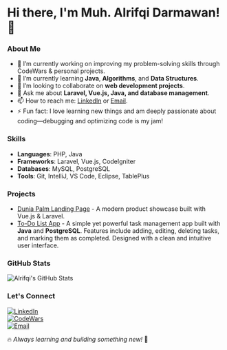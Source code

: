 # Hi there, I'm Muh. Alrifqi Darmawan! 👋

### About Me
- 🔭 I’m currently working on improving my problem-solving skills through CodeWars & personal projects.
- 🌱 I’m currently learning **Java**, **Algorithms**, and **Data Structures**.
- 👯 I’m looking to collaborate on **web development projects**.
- 💬 Ask me about **Laravel, Vue.js, Java, and database management**.
- 📫 How to reach me: [LinkedIn](https://www.linkedin.com/in/muhalrifqidar/) or [Email](mailto:your.email@example.com).
- ⚡ Fun fact: I love learning new things and am deeply passionate about coding—debugging and optimizing code is my jam!

### Skills
- **Languages**: PHP, Java  
- **Frameworks**: Laravel, Vue.js, CodeIgniter  
- **Databases**: MySQL, PostgreSQL  
- **Tools**: Git, IntelliJ, VS Code, Eclipse, TablePlus  

### Projects
- [Dunia Palm Landing Page](#) - A modern product showcase built with Vue.js & Laravel.
- [To-Do List App](https://github.com/rifqi-weekend-projects/todo-list-app-java-postgre) - A simple yet powerful task management app built with **Java** and **PostgreSQL**. Features include adding, editing, deleting tasks, and marking them as completed. Designed with a clean and intuitive user interface.

### GitHub Stats
![Alrifqi's GitHub Stats](https://github-readme-stats.vercel.app/api?username=alrifqidarmawan&show_icons=true&theme=radical)

### Let's Connect
[![LinkedIn](https://img.shields.io/badge/LinkedIn-0077B5?style=for-the-badge&logo=linkedin&logoColor=white)](https://www.linkedin.com/in/muhalrifqidar/)  
[![CodeWars](https://img.shields.io/badge/CodeWars-B1361E?style=for-the-badge&logo=codewars&logoColor=white)](https://www.codewars.com/users/rifqidarmawan)  
[![Email](https://img.shields.io/badge/Email-D14836?style=for-the-badge&logo=gmail&logoColor=white)](mailto:rifqidarmawan24@gmail.com)  

🔥 *Always learning and building something new!* 🚀
